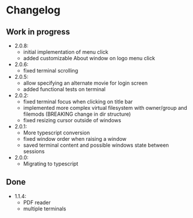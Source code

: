 # Changelog

## Work in progress
* 2.0.8:
  * initial implementation of menu click
  * added customizable About window on logo
  menu click
* 2.0.6:
  * fixed terminal scrolling
* 2.0.5:
  * allow specifying an alternate movie for
  login screen
  * added functional tests on terminal
* 2.0.2:
  * fixed terminal focus when clicking on 
  title bar
  * implemented more complex virtual
  filesystem with owner/group and 
  filemods (BREAKING change in dir structure)
  * fixed resizing cursor outside of windows
* 2.0.1:
  * More typescript conversion
  * fixed window order when raising a window
  * saved terminal content and possible windows
  state between sessions
* 2.0.0:
  * Migrating to typescript

## Done

* 1.1.4:
  * PDF reader
  * multiple terminals
